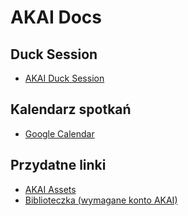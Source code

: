 # AKAI Docs

## Duck Session
- [AKAI Duck Session](https://www.youtube.com/playlist?list=PLl4NGi2CW6PS9aLNc7JGl2PzmeXj8rwLE)

## Kalendarz spotkań
- [Google Calendar](https://calendar.google.com/calendar/embed?src=akai.org.pl_sam36ta731p2vu0prr337nc8l4%40group.calendar.google.com&ctz=Europe%2FWarsaw)

## Przydatne linki
- [AKAI Assets](https://github.com/akai-org/akai-assets)
- [Biblioteczka (wymagane konto AKAI)](https://drive.google.com/drive/folders/1DPp-EaQhSr3fOLhG62NlkQysqRMaJ0-g?usp=sharing)
